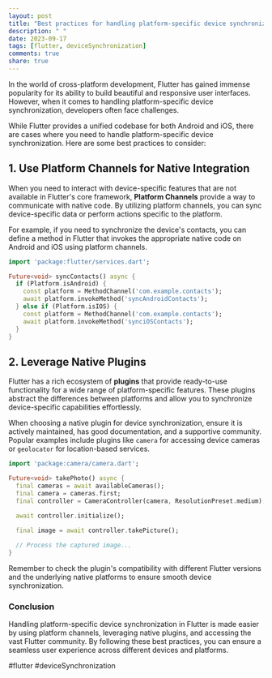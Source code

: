 ```yaml
---
layout: post
title: "Best practices for handling platform-specific device synchronization in Flutter."
description: " "
date: 2023-09-17
tags: [flutter, deviceSynchronization]
comments: true
share: true
---
```


In the world of cross-platform development, Flutter has gained immense popularity for its ability to build beautiful and responsive user interfaces. However, when it comes to handling platform-specific device synchronization, developers often face challenges.

While Flutter provides a unified codebase for both Android and iOS, there are cases where you need to handle platform-specific device synchronization. Here are some best practices to consider:

## 1. Use Platform Channels for Native Integration
When you need to interact with device-specific features that are not available in Flutter's core framework, **Platform Channels** provide a way to communicate with native code. By utilizing platform channels, you can sync device-specific data or perform actions specific to the platform.

For example, if you need to synchronize the device's contacts, you can define a method in Flutter that invokes the appropriate native code on Android and iOS using platform channels.

```dart
import 'package:flutter/services.dart';

Future<void> syncContacts() async {
  if (Platform.isAndroid) {
    const platform = MethodChannel('com.example.contacts');
    await platform.invokeMethod('syncAndroidContacts');
  } else if (Platform.isIOS) {
    const platform = MethodChannel('com.example.contacts');
    await platform.invokeMethod('synciOSContacts');
  }
}
```

## 2. Leverage Native Plugins
Flutter has a rich ecosystem of **plugins** that provide ready-to-use functionality for a wide range of platform-specific features. These plugins abstract the differences between platforms and allow you to synchronize device-specific capabilities effortlessly.

When choosing a native plugin for device synchronization, ensure it is actively maintained, has good documentation, and a supportive community. Popular examples include plugins like `camera` for accessing device cameras or `geolocator` for location-based services.

```dart
import 'package:camera/camera.dart';

Future<void> takePhoto() async {
  final cameras = await availableCameras();
  final camera = cameras.first;
  final controller = CameraController(camera, ResolutionPreset.medium);

  await controller.initialize();
  
  final image = await controller.takePicture();

  // Process the captured image...
}
```

Remember to check the plugin's compatibility with different Flutter versions and the underlying native platforms to ensure smooth device synchronization.

### Conclusion
Handling platform-specific device synchronization in Flutter is made easier by using platform channels, leveraging native plugins, and accessing the vast Flutter community. By following these best practices, you can ensure a seamless user experience across different devices and platforms.

#flutter #deviceSynchronization